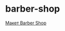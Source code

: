 # barber-shop
[Макет Barber Shop](https://www.figma.com/file/uu9gZidAXIhzCxXjh21CAX/Barbershop-EN-(Copy)-(Copy)?type=design&node-id=1374-32&t=33xQJ0DNKCaM39ER-0)
